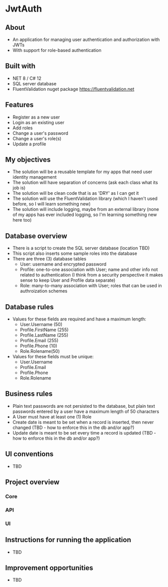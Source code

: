# JwtAuth

## About
 - An application for managing user authentication and authorization with JWTs
 - With support for role-based authentication

## Built with
 - NET 8 / C# 12
 - SQL server database
 - FluentValidation nuget package https://fluentvalidation.net

## Features
 - Register as a new user
 - Login as an existing user
 - Add roles
 - Change a user's password
 - Change a user's role(s)
 - Update a profile

## My objectives
 - The solution will be a reusable template for my apps that need user identity management
 - The solution will have separation of concerns (ask each class what its job is)
 - The solution will be clean code that is as 'DRY' as I can get it
 - The solution will use the FluentValidation library (which I haven't used before, so I will learn something new)
 - The solution will include logging, maybe from an external library (none of my apps has ever included logging, so I'm learning something new here too)

## Database overview
 - There is a script to create the SQL server database (location TBD)
 - This script also inserts some sample roles into the database
 - There are three (3) database tables
	- User: username and encrypted password
	- Profile: one-to-one association with User; name and other info not related to authentication (I think from a security perspective it makes sense to keep User and Profile data separate)
	- Role: many-to-many association with User; roles that can be used in authroization schemes

## Database rules
 - Values for these fields are required and have a maximum length:
	- User.Username (50)
	- Profile.FirstName (255)
	- Profile.LastName (255)
	- Profile.Email (255)
	- Profile.Phone (10)
	- Role.Rolename(50)
 - Values for these fields must be unique:
	- User.Username
	- Profile.Email
	- Profile.Phone
	- Role.Rolename

## Business rules
 - Plain text passwords are not persisted to the database, but plain text passwords entered by a user have a maximum length of 50 characters
 - A User must have at least one (1) Role
 - Create date is meant to be set when a record is inserted, then never changed (TBD - how to enforce this in the db and/or app?)
 - Update date is meant to be set every time a record is updated  (TBD - how to enforce this in the db and/or app?)

## UI conventions
 - TBD

## Project overview
### Core
### API
### UI

## Instructions for running the application
 - TBD

## Improvement opportunities
 - TBD
